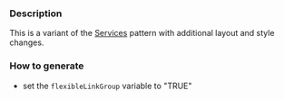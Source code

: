 ### Description
This is a variant of the [Services](./?p=templates-services) pattern with additional layout and style changes.

### How to generate
* set the `flexibleLinkGroup` variable to "TRUE"
